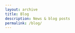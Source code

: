 ```yaml
---
layout: archive
title: Blog
description: News & blog posts
permalink: /blog/
---
```


<!-- Content here would shop up above your list of posts -->
